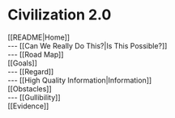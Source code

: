 # Civilization 2.0

[[README|Home]]  
---  [[Can We Really Do This?|Is This Possible?]]  
---  [[Road Map]]  
[[Goals]]  
---  [[Regard]]  
---  [[High Quality Information|Information]]  
[[Obstacles]]  
---  [[Gullibility]]  
[[Evidence]]  